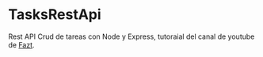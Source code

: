 # TasksRestApi

Rest API Crud de tareas con Node y Express, tutoraial del canal de youtube de [Fazt](https://www.youtube.com/watch?v=HEx2lVokPu0&t=54s).
